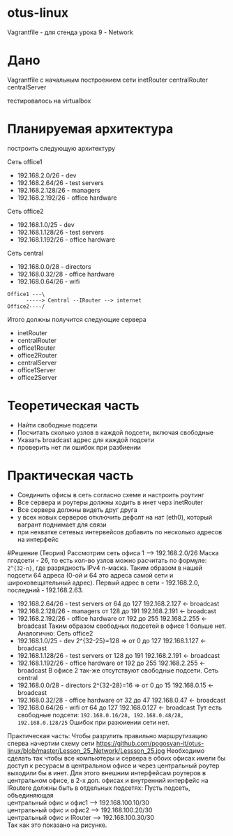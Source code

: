 # otus-linux
Vagrantfile - для стенда урока 9 - Network

# Дано
Vagrantfile с начальным  построением сети
inetRouter
centralRouter
centralServer

тестировалось на virtualbox

# Планируемая архитектура
построить следующую архитектуру

Сеть office1
- 192.168.2.0/26      - dev
- 192.168.2.64/26    - test servers
- 192.168.2.128/26  - managers
- 192.168.2.192/26  - office hardware

Сеть office2
- 192.168.1.0/25      - dev
- 192.168.1.128/26  - test servers
- 192.168.1.192/26  - office hardware


Сеть central
- 192.168.0.0/28    - directors
- 192.168.0.32/28  - office hardware
- 192.168.0.64/26  - wifi

```
Office1 ---\
      -----> Central --IRouter --> internet
Office2----/
```
Итого должны получится следующие сервера
- inetRouter
- centralRouter
- office1Router
- office2Router
- centralServer
- office1Server
- office2Server

# Теоретическая часть
- Найти свободные подсети
- Посчитать сколько узлов в каждой подсети, включая свободные
- Указать broadcast адрес для каждой подсети
- проверить нет ли ошибок при разбиении

# Практическая часть
- Соединить офисы в сеть согласно схеме и настроить роутинг
- Все сервера и роутеры должны ходить в инет черз inetRouter
- Все сервера должны видеть друг друга
- у всех новых серверов отключить дефолт на нат (eth0), который вагрант поднимает для связи
- при нехватке сетевых интервейсов добавить по несколько адресов на интерфейс


#Решение (Теория) 
Рассмотрим сеть офиса 1 --> 192.168.2.0/26 Маска пгодсети - 26, то есть кол-во узлов можно расчитать по формуле: `2^{32-n}`, где разрядность IPv4 n-маска.
Таким образом в нашей подсети 64 адреса (0-ой и 64 это адреса самой сети и широковещательный адрес).  Первый адрес в сети - 192.168.2.0, последний - 192.168.2.63.
- 192.168.2.64/26    - test servers      от 64 до 127       192.168.2.127 <- broadcast 
- 192.168.2.128/26  - managers           от  128 до 191     192.168.2.191 <- broadcast 
- 192.168.2.192/26  - office hardware    от 192 до 255      192.168.2.255 <- broadcast 
Таким образом свободных подсетей в офисе 1 больше нет.
Аналогично:
Сеть office2
- 192.168.1.0/25      - dev                    2^{32-25}=128 => от 0 до 127      192.168.1.127 <- broadcast 
- 192.168.1.128/26  - test servers             от 128 до 191                     192.168.2.191 <- broadcast 
- 192.168.1.192/26  - office hardware          от 192 до 255                     192.168.2.255 <- broadcast
В офисе 2 так-же отсутствуют свободные подсети.
Сеть central
- 192.168.0.0/28    - directors                 2^{32-28}=16  => от 0 до 15     192.168.0.15 <- broadcast
- 192.168.0.32/28  - office hardware            от 32 до 47                     192.168.0.47 <- broadcast
- 192.168.0.64/26  - wifi                       от 64 до 127                    192.168.0.127 <- broadcast
Тут есть свободные подсети: `192.168.0.16/28, 192.168.0.48/28, 192.168.0.128/25`
Ошибок при разюиении сети нет.

Практическая часть:
Чтобы разрулить правильно маршрутизацию сперва начертим схему сети
https://github.com/pogosyan-it/otus-linux/blob/master/Lesson_25_Network/Lessson_25.jpg
Необходимо сделать так чтобы все компьютеры и сервера в обоих офисах имели бы доступ к ресурасм в центральном офисе и через центральный роутер выходили бы в инет.
Для этого внешним интерфейсам роутеров в центральном офисе, в 2-х доп. офисах и внутренний интерфейс на IRoutere должны быть в отдельных подсетях:
Пусть подсеть, объединяющая <br/>
центральный офис и офис1 --> 192.168.100.10/30 <br/>
центральный офис и офис2 --> 192.168.100.20/30 <br/>
центральный офис и IRouter --> 192.168.100.30/30 <br/>
Так как это показано на рисунке.


